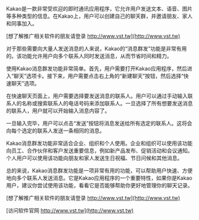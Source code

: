 Kakao是一款非常受欢迎的即时通讯应用程序，它允许用户发送文本、语音、图片等多种类型的信息。在Kakao上，用户可以创建自己的聊天群，并邀请朋友、家人和同事加入。

[想了解推广相关软件的朋友请登录 http://www.vst.tw](http://www.vst.tw)

对于那些需要向大量人发送消息的人来说，Kakao的“消息群发”功能是非常有用的。该功能允许用户向多个联系人同时发送消息，从而节省时间和精力。

使用Kakao消息群发功能非常简单。首先，用户需要打开Kakao应用程序，然后进入“聊天”选项卡。接下来，用户需要点击右上角的“新建聊天”按钮，然后选择“快速聊天”选项。

在快速聊天页面上，用户需要选择要发送消息的联系人。用户可以通过手动输入联系人的名称或搜索联系人的电话号码来添加联系人。一旦选择了所有想要发送消息的联系人，用户就可以开始输入消息内容了。

一旦输入完毕，用户可以点击“发送”按钮将消息发送给所有选定的联系人。这将会向每个选定的联系人发送一条相同的消息。

Kakao消息群发功能非常适合企业、组织和个人使用。企业和组织可以使用该功能向员工、合作伙伴和客户发送重要信息，例如新产品发布、促销活动和会议通知。个人用户可以使用该功能向朋友和家人发送生日祝福、节日问候和其他消息。

总的来说，Kakao消息群发功能是一项非常有用的功能，可以帮助用户快速、方便地向多个联系人发送消息。它是Kakao应用程序的一个重要特性，如果你是Kakao用户，建议你尝试使用该功能，看看它是否能够帮助你更好地管理你的聊天记录。

[想了解推广相关软件的朋友请登录 http://www.vst.tw](http://www.vst.tw)


[访问软件官网 http://www.vst.tw](http://www.vst.tw)
